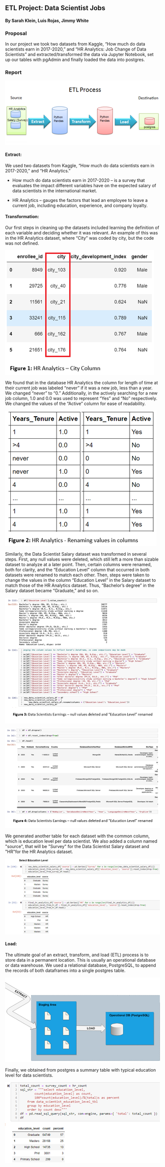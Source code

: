 ## ETL Project: Data Scientist Jobs
#### By Sarah Klein, Luis Rojas, Jimmy White

### Proposal
In our project we took two datasets from Kaggle, “How much do data scientists earn in 2017-2020,” and “HR Analytics: Job Change of Data Scientists” and extracted/transformed the data via Jupyter Notebook, set up our tables with pgAdmin and finally loaded the data into postgres.

### Report

![Resources/images/ETL-Process.png](Resources/images/ETL-Process.png)

#### Extract:
We used two datasets from Kaggle, “How much do data scientists earn in 2017-2020,” and “HR Analytics.”
- How much do data scientists earn in 2017-2020 – is a survey that evaluates the impact different variables have on the expected salary of data scientists in the international market.

- HR Analytics – gauges the factors that lead an employee to leave a current job, including education, experience, and company loyalty.


#### Transformation:
Our first steps in cleaning up the datasets included learning the definition of each variable and deciding whether it was relevant. An example of this was in the HR Analytics dataset, where “City” was coded by city, but the code was not defined.

![Resources/images/fig1.png](Resources/images/fig1.png)


We found that in the database HR Analytics the column for length of time at their current job was labeled “never” if it was a new job, less than a year. We changed “never” to “0.” 
Additionally, in the actively searching for a new job column, 1.0 and 0.0 was used to represent “Yes” and “No” respectively. We changed the values of the “Active” column for ease of readability.

![Resources/images/fig2.png](Resources/images/fig2.png)

Similarly, the Data Scientist Salary dataset was transformed in several steps. First, any null values were deleted, which still left a more than sizable dataset to analyze at a later point. Then, certain columns were renamed, both for clarity, and the “Education Level” column that occurred in both datasets were renamed to match each other. Then, steps were taken to change the values in the column “Education Level” in the Salary dataset to match those of the HR Analytics dataset. Thus, “Bachelor’s degree” in the Salary dataset became “Graduate,” and so on.

![Resources/images/fig3.png](Resources/images/fig3.png)

![Resources/images/fig4.png](Resources/images/fig4.png)

We generated another table for each dataset with the common column, which is education level per data scientist. We also added a column named "source", that will be "Survey" for the Data Scientist Salary dataset and "HR"for the HR Analytics dataset.

![Resources/images/fig5.png](Resources/images/fig5.png)

#### Load:

The ultimate goal of an extract, transform, and load (ETL) process is to store data in a permanent location. This is usually an operational database or data warehouse. We used a relational database, PostgreSQL, to append the records of both dataframes into a single postgres table.

![Resources/images/fig6.png](Resources/images/fig6.png)

Finally, we obtained from postgres a summary table with typical education level for data scientists.

![Resources/images/fig7.png](Resources/images/fig7.png)

